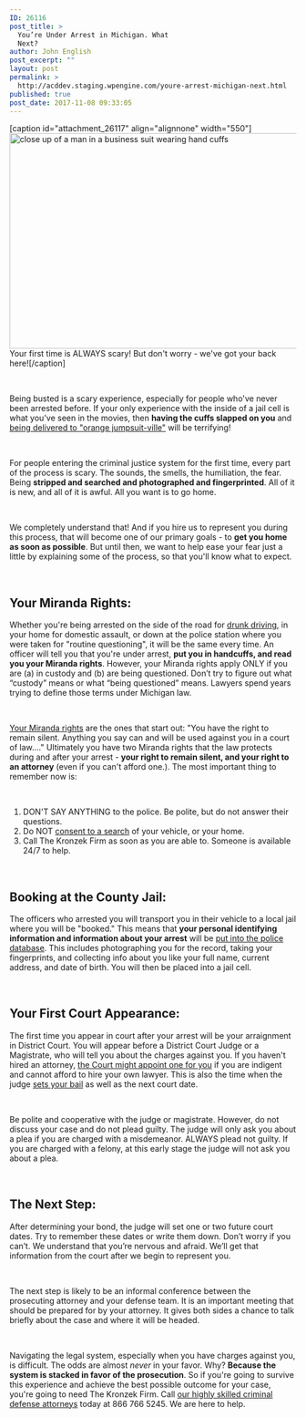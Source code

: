 ```yaml
---
ID: 26116
post_title: >
  You’re Under Arrest in Michigan. What
  Next?
author: John English
post_excerpt: ""
layout: post
permalink: >
  http://acddev.staging.wpengine.com/youre-arrest-michigan-next.html
published: true
post_date: 2017-11-08 09:33:05
---
```

[caption id="attachment_26117" align="alignnone" width="550"]<img class="wp-image-26117" src="http://acddev.staging.wpengine.com/wp-content/uploads/2017/11/canstockphoto2599972-300x206.jpg" alt="close up of a man in a business suit wearing hand cuffs" width="550" height="378" /> Your first time is ALWAYS scary! But don't worry - we've got your back here![/caption]

&nbsp;

<span style="font-weight: 400;">Being busted is a scary experience, especially for people who've never been arrested before. If your only experience with the inside of a jail cell is what you've seen in the movies, then </span><b>having the cuffs slapped on you</b><span style="font-weight: 400;"> and </span><a href="https://acddev.staging.wpengine.com/police-issues.html"><span style="font-weight: 400;">being delivered to "orange jumpsuit-ville"</span></a><span style="font-weight: 400;"> will be terrifying! </span>

&nbsp;

<span style="font-weight: 400;">For people entering the criminal justice system for the first time, every part of the process is scary. The sounds, the smells, the humiliation, the fear. Being </span><b>stripped and searched and photographed and fingerprinted</b><span style="font-weight: 400;">. All of it is new, and all of it is awful. All you want is to go home. </span>

&nbsp;

<span style="font-weight: 400;">We completely understand that! And if you hire us to represent you during this process, that will become one of our primary goals - to </span><b>get you home as soon as possible</b><span style="font-weight: 400;">. But until then, we want to help ease your fear just a little by explaining some of the process, so that you'll know what to expect.</span>

&nbsp;
<h2><b>Your Miranda Rights:</b></h2>
<span style="font-weight: 400;">Whether you're being arrested on the side of the road for </span><a href="https://acddev.staging.wpengine.com/michigan-drunk-driving-dui-owi-drug-attorney-lansing-criminal-lawyer.html"><span style="font-weight: 400;">drunk driving</span></a><span style="font-weight: 400;">, in your home for domestic assault, or down at the police station where you were taken for "routine questioning", it will be the same every time. An officer will tell you that you're under arrest, </span><b>put you in handcuffs, and read you your Miranda rights</b><span style="font-weight: 400;">. However, your Miranda rights apply ONLY if you are (a) in custody </span><span style="font-weight: 400;">and</span><span style="font-weight: 400;"> (b) are being questioned. Don’t try to figure out what “custody” means or what “being questioned” means. Lawyers spend years trying to define those terms under Michigan law. </span>

&nbsp;

<a href="https://acddev.staging.wpengine.com/miranda-rights.html"><span style="font-weight: 400;">Your Miranda rights</span></a><span style="font-weight: 400;"> are the ones that start out: "You have the right to remain silent. Anything you say can and will be used against you in a court of law…." Ultimately you have two Miranda rights that the law protects during and after your arrest - </span><b>your right to remain silent, and your right to an attorney</b><span style="font-weight: 400;"> (even if you can't afford one.). The most important thing to remember now is: </span>

&nbsp;
<ol>
 	<li style="font-weight: 400;"><span style="font-weight: 400;">DON'T SAY ANYTHING to the police. Be polite, but do not answer their questions.</span></li>
 	<li style="font-weight: 400;"><span style="font-weight: 400;">Do NOT </span><a href="https://acddev.staging.wpengine.com/searches.html"><span style="font-weight: 400;">consent to a search</span></a><span style="font-weight: 400;"> of your vehicle, or your home.</span></li>
 	<li style="font-weight: 400;"><span style="font-weight: 400;">Call The Kronzek Firm as soon as you are able to. Someone is available 24/7 to help.</span></li>
</ol>
&nbsp;
<h2><b>Booking at the County Jail:</b></h2>
<span style="font-weight: 400;">The officers who arrested you will transport you in their vehicle to a local jail where you will be "booked." This means that </span><b>your personal identifying information and information about your arrest</b><span style="font-weight: 400;"> will be </span><a href="https://acddev.staging.wpengine.com/police-mistakes.html"><span style="font-weight: 400;">put into the police database</span></a><span style="font-weight: 400;">. This includes photographing you for the record, taking your fingerprints, and collecting info about you like your full name, current address, and date of birth. You will then be placed into a jail cell. </span>

&nbsp;
<h2><b>Your First Court Appearance:</b><span style="font-weight: 400;">
</span></h2>
<span style="font-weight: 400;">The first time you appear in court after your arrest will be your arraignment in District Court. You will appear before a District Court Judge or a Magistrate, who will tell you about the charges against you. If you haven't hired an attorney, </span><a href="https://acddev.staging.wpengine.com/court-appointed-attorneys"><span style="font-weight: 400;">the Court might appoint one for you</span></a><span style="font-weight: 400;"> if you are indigent and cannot afford to hire your own lawyer. This is also the time when the judge </span><a href="https://acddev.staging.wpengine.com/bail-bonds"><span style="font-weight: 400;">sets your bail</span></a><span style="font-weight: 400;"> as well as the next court date.</span>

&nbsp;

<span style="font-weight: 400;">Be polite and cooperative with the judge or magistrate. However, do not discuss your case and do not plead guilty. The judge will only ask you about a plea if you are charged with a misdemeanor. ALWAYS plead not guilty. If you are charged with a felony, at this early stage the judge will not ask you about a plea. </span>

&nbsp;
<h2><b>The Next Step:</b></h2>
<span style="font-weight: 400;">After determining your bond, the judge will set one or two future court dates. Try to remember these dates or write them down. Don’t worry if you can’t. We understand that you’re nervous and afraid. We’ll get that information from the court after we begin to represent you. </span>

&nbsp;

<span style="font-weight: 400;">The next step is likely to be an informal conference between the prosecuting attorney and your defense team. It is an important meeting that should be prepared for by your attorney. It gives both sides a chance to talk briefly about the case and where it will be headed. </span>

&nbsp;

<span style="font-weight: 400;">Navigating the legal system, especially when you have charges against you, is difficult. The odds are almost </span><i><span style="font-weight: 400;">never</span></i><span style="font-weight: 400;"> in your favor. Why? </span><b>Because the system is stacked in favor of the prosecution</b><span style="font-weight: 400;">. So if you're going to survive this experience and achieve the best possible outcome for your case, you're going to need The Kronzek Firm. Call </span><a href="https://acddev.staging.wpengine.com/trial-attorneys.html"><span style="font-weight: 400;">our highly skilled criminal defense attorneys</span></a><span style="font-weight: 400;"> today at 866 766 5245. We are here to help.</span>

&nbsp;